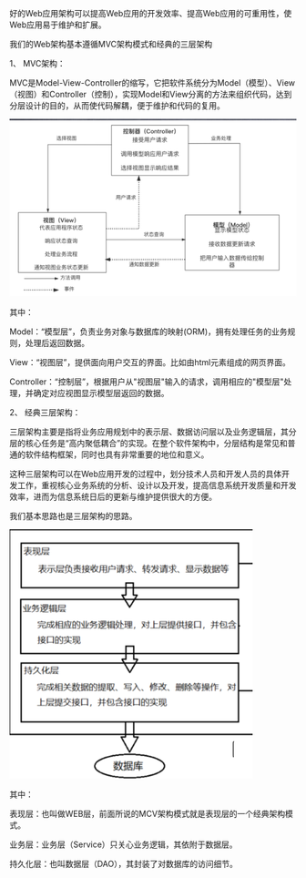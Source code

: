 好的Web应用架构可以提高Web应用的开发效率、提高Web应用的可重用性，使Web应用易于维护和扩展。

我们的Web架构基本遵循MVC架构模式和经典的三层架构

1、 MVC架构：

MVC是Model-View-Controller的缩写，它把软件系统分为Model（模型）、View（视图）和Controller（控制），实现Model和View分离的方法来组织代码，达到分层设计的目的，从而使代码解耦，便于维护和代码的复用。

![图示  描述已自动生成](https://github.com/Jie-yang-1014/drawing_bed/blob/master/%E5%9B%BE%E7%89%871.png)

其中：

Model：“模型层”，负责业务对象与数据库的映射(ORM)，拥有处理任务的业务规则，处理后返回数据。

View：“视图层”，提供面向用户交互的界面。比如由html元素组成的网页界面。

Controller：“控制层”，根据用户从"视图层"输入的请求，调用相应的"模型层"处理，并确定对应视图显示模型层返回的数据。

 

 

 

 

 

 

 

 

 

 

 

 

 

 

 

 

2、 经典三层架构：

三层架构主要是指将业务应用规划中的表示层、数据访问层以及业务逻辑层，其分层的核心任务是“高内聚低耦合”的实现。在整个软件架构中，分层结构是常见和普通的软件结构框架，同时也具有非常重要的地位和意义。

这种三层架构可以在Web应用开发的过程中，划分技术人员和开发人员的具体开发工作，重视核心业务系统的分析、设计以及开发，提高信息系统开发质量和开发效率，进而为信息系统日后的更新与维护提供很大的方便。

 

我们基本思路也是三层架构的思路。

![图示  描述已自动生成](https://github.com/Jie-yang-1014/drawing_bed/blob/master/%E5%9B%BE%E7%89%872.png)

其中：

表现层：也叫做WEB层，前面所说的MCV架构模式就是表现层的一个经典架构模式。

业务层：业务层（Service）只关心业务逻辑，其依附于数据层。

持久化层：也叫数据层（DAO），其封装了对数据库的访问细节。
